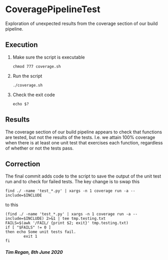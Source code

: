 # CoveragePipelineTest
Exploration of unexpected results from the coverage section of our build pipeline.

## Execution
1. Make sure the script is executable
    ```
    chmod 777 coverage.sh
    ```

2. Run the script
    ```
    ./coverage.sh
    ```

3. Check the exit code
    ```
    echo $?
    ```

## Results
The coverage section of our build pipeline appears to check that functions are tested, but not the results of the tests. I.e.
we attain 100% coverage when there is at least one unit test that exercises each function, regardless of whether or not the
tests pass.

## Correction
The final commit adds code to the script to save the output of the unit test run and to check
for failed tests. The key change is to swap this
```
find ./ -name 'test_*.py' | xargs -n 1 coverage run -a --include=$INCLUDE
```
to this
```
(find ./ -name 'test_*.py' | xargs -n 1 coverage run -a --include=$INCLUDE) 2>&1 | tee tmp.testing.txt
FAILS=$(awk '/FAIL/ {print $2; exit}' tmp.testing.txt)
if [ "$FAILS" != 0 ]
then echo Some unit tests fail.
        exit 1
fi
```
##### Tim Regan, 8th June 2020
